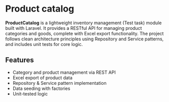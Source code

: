 # Product catalog

**ProductCatalog** is a lightweight inventory management (Test task) module built with Laravel. It provides a RESTful API for managing product categories and goods, complete with Excel export functionality. The project follows clean architecture principles using Repository and Service patterns, and includes unit tests for core logic.

## Features

- Category and product management via REST API
- Excel export of product data
- Repository & Service pattern implementation
- Data seeding with factories
- Unit-tested logic
